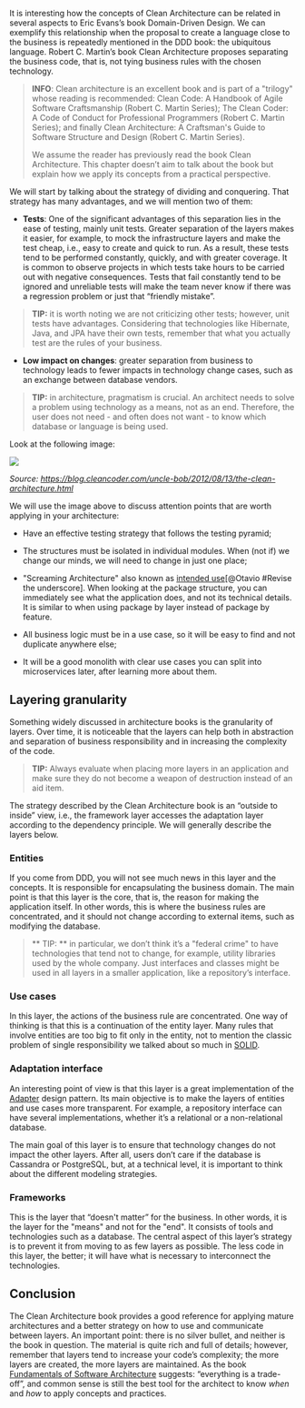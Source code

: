 It is interesting how the concepts of Clean Architecture can be related in several aspects to Eric Evans’s book Domain-Driven Design. We can exemplify this relationship when the proposal to create a language close to the business is repeatedly mentioned in the DDD book: the ubiquitous language. Robert C. Martin’s book Clean Architecture proposes separating the business code, that is, not tying business rules with the chosen technology.

> **INFO**: Clean architecture is an excellent book and is part of a "trilogy" whose reading is recommended: Clean Code: A Handbook of Agile Software Craftsmanship (Robert C. Martin Series); The Clean Coder: A Code of Conduct for Professional Programmers (Robert C. Martin Series); and finally Clean Architecture: A Craftsman's Guide to Software Structure and Design (Robert C. Martin Series). 
>
> We assume the reader has previously read the book Clean Architecture. This chapter doesn’t aim to talk about the book but explain how we apply its concepts from a practical perspective.

We will start by talking about the strategy of dividing and conquering. That strategy has many advantages, and we will mention two of them:

* **Tests**: One of the significant advantages of this separation lies in the ease of testing, mainly unit tests. Greater separation of the layers makes it easier, for example, to mock the infrastructure layers and make the test cheap, i.e., easy to create and quick to run. As a result, these tests tend to be performed constantly, quickly, and with greater coverage. It is common to observe projects in which tests take hours to be carried out with negative consequences. Tests that fail constantly tend to be ignored and unreliable tests will make the team never know if there was a regression problem or just that “friendly mistake”.

> **TIP:** it is worth noting we are not criticizing other tests; however, unit tests have advantages. Considering that technologies like Hibernate, Java, and JPA have their own tests, remember that what you actually test are the rules of your business.

* **Low impact on changes**: greater separation from business to technology leads to fewer impacts in technology change cases, such as an exchange between database vendors.

> **TIP:** in architecture, pragmatism is crucial. An architect needs to solve a problem using technology as a means, not as an end. Therefore, the user does not need - and often does not want - to know which database or language is being used.

Look at the following image:

![](images/chapter_04_01.jpg)

*Source: https://blog.cleancoder.com/uncle-bob/2012/08/13/the-clean-architecture.html*

We will use the image above to discuss attention points that are worth applying in your architecture:


* Have an effective testing strategy that follows the testing pyramid;
* The structures must be isolated in individual modules. When (not if) we change our minds, we will need to change in just one place;
* "Screaming Architecture" also known as <u>intended use</u>[@Otavio #Revise the underscore]. When looking at the package structure, you can immediately see what the application does, and not its technical details. It is similar to when using package by layer instead of package by feature.

* All business logic must be in a use case, so it will be easy to find and not duplicate anywhere else;

* It will be a good monolith with clear use cases you can split into microservices later, after learning more about them.

## Layering granularity

Something widely discussed in architecture books is the granularity of layers. Over time, it is noticeable that the layers can help both in abstraction and separation of business responsibility and in increasing the complexity of the code.

> **TIP:** Always evaluate when placing more layers in an application and make sure they do not become a weapon of destruction instead of an aid item.

The strategy described by the Clean Architecture book is an “outside to inside” view, i.e., the framework layer accesses the adaptation layer according to the dependency principle. We will generally describe the layers below.

### Entities

If you come from DDD, you will not see much news in this layer and the concepts. It is responsible for encapsulating the business domain. The main point is that this layer is the core, that is, the reason for making the application itself. In other words, this is where the business rules are concentrated, and it should not change according to external items, such as modifying the database.

> ** TIP: ** in particular, we don’t think it’s a "federal crime" to have technologies that tend not to change, for example, utility libraries used by the whole company. Just interfaces and classes might be used in all layers in a smaller application, like a repository’s interface.

### Use cases

In this layer, the actions of the business rule are concentrated. One way of thinking is that this is a continuation of the entity layer. Many rules that involve entities are too big to fit only in the entity, not to mention the classic problem of single responsibility we talked about so much in [SOLID](https://en.wikipedia.org/wiki/SOLID).

### Adaptation interface

An interesting point of view is that this layer is a great implementation of the [Adapter](https://refactoring.guru/design-patterns/adapter) design pattern. Its main objective is to make the layers of entities and use cases more transparent. For example, a repository interface can have several implementations, whether it’s a relational or a non-relational database.

The main goal of this layer is to ensure that technology changes do not impact the other layers. After all, users don’t care if the database is Cassandra or PostgreSQL, but, at a technical level, it is important to think about the different modeling strategies.

### Frameworks


This is the layer that “doesn't matter” for the business. In other words, it is the layer for the "means" and not for the "end". It consists of tools and technologies such as a database. The central aspect of this layer’s strategy is to prevent it from moving to as few layers as possible. The less code in this layer, the better; it will have what is necessary to interconnect the technologies.

## Conclusion


The Clean Architecture book provides a good reference for applying mature architectures and a better strategy on how to use and communicate between layers. An important point: there is no silver bullet, and neither is the book in question. The material is quite rich and full of details; however, remember that layers tend to increase your code’s complexity; the more layers are created, the more layers are maintained. As the book [Fundamentals of Software Architecture](https://www.amazon.com/Fundamentals-Software-Architecture-Comprehensive-Characteristics/dp/1492043451) suggests: “everything is a trade-off”, and common sense is still the best tool for the architect to know *when* and *how* to apply concepts and practices.